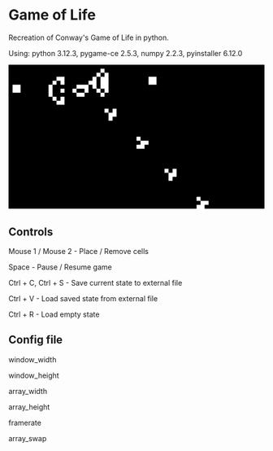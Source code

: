# Game of Life

Recreation of Conway's Game of Life in python.

Using: python 3.12.3, pygame-ce 2.5.3, numpy 2.2.3, pyinstaller 6.12.0

![example picture](https://raw.githubusercontent.com/xhomar/game-of-life/refs/heads/main/assets/readmepicture.png)

## Controls

Mouse 1 / Mouse 2 - Place / Remove cells

Space - Pause / Resume game

Ctrl + C, Ctrl + S - Save current state to external file

Ctrl + V - Load saved state from external file

Ctrl + R - Load empty state

## Config file

window_width

window_height

array_width

array_height

framerate

array_swap
